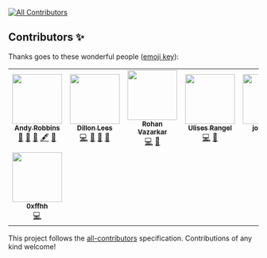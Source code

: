 
<!-- ALL-CONTRIBUTORS-BADGE:START - Do not remove or modify this section -->
[![All Contributors](https://img.shields.io/badge/all_contributors-8-orange.svg?style=flat-square)](#contributors-)
<!-- ALL-CONTRIBUTORS-BADGE:END -->
## Contributors ✨

Thanks goes to these wonderful people ([emoji key](https://allcontributors.org/docs/en/emoji-key)):

<!-- ALL-CONTRIBUTORS-LIST:START - Do not remove or modify this section -->
<!-- prettier-ignore-start -->
<!-- markdownlint-disable -->
<table>
  <tr>
    <td align="center"><a href="https://www.twitter.com/_wald0"><img src="https://avatars.githubusercontent.com/u/842644?v=4?s=100" width="100px;" alt=""/><br /><sub><b>Andy Robbins</b></sub></a><br /><a href="#ideas-andyrobbins" title="Ideas, Planning, & Feedback">🤔</a> <a href="#design-andyrobbins" title="Design">🎨</a> <a href="#blog-andyrobbins" title="Blogposts">📝</a> <a href="#content-andyrobbins" title="Content">🖋</a> <a href="https://github.com/BloodHoundAD/AzureHound/commits?author=andyrobbins" title="Documentation">📖</a></td>
    <td align="center"><a href="https://github.com/ddlees"><img src="https://avatars.githubusercontent.com/u/8984872?v=4?s=100" width="100px;" alt=""/><br /><sub><b>Dillon Lees</b></sub></a><br /><a href="https://github.com/BloodHoundAD/AzureHound/commits?author=ddlees" title="Code">💻</a> <a href="#maintenance-ddlees" title="Maintenance">🚧</a> <a href="#ideas-ddlees" title="Ideas, Planning, & Feedback">🤔</a> <a href="#design-ddlees" title="Design">🎨</a></td>
    <td align="center"><a href="https://blog.cptjesus.com/"><img src="https://avatars.githubusercontent.com/u/5720446?v=4?s=100" width="100px;" alt=""/><br /><sub><b>Rohan Vazarkar</b></sub></a><br /><a href="https://github.com/BloodHoundAD/AzureHound/commits?author=rvazarkar" title="Code">💻</a> <a href="#maintenance-rvazarkar" title="Maintenance">🚧</a></td>
    <td align="center"><a href="https://ulises.io/"><img src="https://avatars.githubusercontent.com/u/16910931?v=4?s=100" width="100px;" alt=""/><br /><sub><b>Ulises Rangel</b></sub></a><br /><a href="https://github.com/BloodHoundAD/AzureHound/commits?author=urangel" title="Code">💻</a> <a href="#maintenance-urangel" title="Maintenance">🚧</a></td>
    <td align="center"><a href="https://github.com/joshgantt"><img src="https://avatars.githubusercontent.com/u/29784250?v=4?s=100" width="100px;" alt=""/><br /><sub><b>joshgantt</b></sub></a><br /><a href="https://github.com/BloodHoundAD/AzureHound/commits?author=joshgantt" title="Code">💻</a> <a href="#maintenance-joshgantt" title="Maintenance">🚧</a></td>
    <td align="center"><a href="https://github.com/hugo-syn"><img src="https://avatars.githubusercontent.com/u/61210734?v=4?s=100" width="100px;" alt=""/><br /><sub><b>hugo-syn</b></sub></a><br /><a href="https://github.com/BloodHoundAD/AzureHound/commits?author=hugo-syn" title="Code">💻</a></td>
    <td align="center"><a href="https://github.com/crimike"><img src="https://avatars.githubusercontent.com/u/10261812?v=4?s=100" width="100px;" alt=""/><br /><sub><b>crimike</b></sub></a><br /><a href="https://github.com/BloodHoundAD/AzureHound/commits?author=crimike" title="Code">💻</a></td>
  </tr>
  <tr>
    <td align="center"><a href="https://github.com/0xffhh"><img src="https://avatars.githubusercontent.com/u/56194755?v=4?s=100" width="100px;" alt=""/><br /><sub><b>0xffhh</b></sub></a><br /><a href="https://github.com/BloodHoundAD/AzureHound/commits?author=0xffhh" title="Code">💻</a></td>
  </tr>
</table>

<!-- markdownlint-restore -->
<!-- prettier-ignore-end -->

<!-- ALL-CONTRIBUTORS-LIST:END -->

This project follows the [all-contributors](https://github.com/all-contributors/all-contributors) specification. Contributions of any kind welcome!
